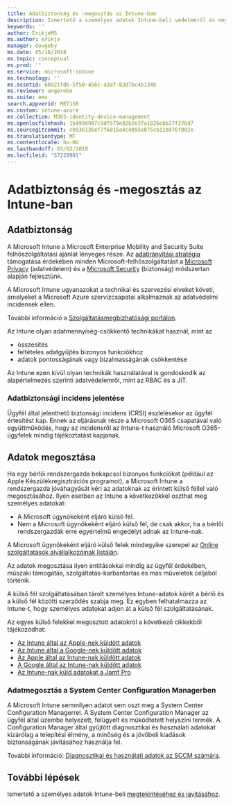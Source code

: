 ```yaml
---
title: Adatbiztonság és -megosztás az Intune-ban
description: Ismertető a személyes adatok Intune-beli védelméről és megosztásáról.
keywords: ''
author: ErikjeMS
ms.author: erikje
manager: dougeby
ms.date: 05/18/2018
ms.topic: conceptual
ms.prod: ''
ms.service: microsoft-intune
ms.technology: ''
ms.assetid: 68921fd6-5f50-456c-a3af-83d7bc4b134b
ms.reviewer: angerobe
ms.suite: ems
search.appverid: MET150
ms.custom: intune-azure
ms.collection: M365-identity-device-management
ms.openlocfilehash: 1b499d987c9df579e82b2e37a1826c6b27f276d7
ms.sourcegitcommit: cb93613bef7f6015a4c4095e875cb12dd76f002e
ms.translationtype: MT
ms.contentlocale: hu-HU
ms.lasthandoff: 03/02/2019
ms.locfileid: "57228901"
---
```

# <a name="data-security-and-sharing-in-intune"></a>Adatbiztonság és -megosztás az Intune-ban


## <a name="data-security"></a>Adatbiztonság

A Microsoft Intune a Microsoft Enterprise Mobility and Security Suite felhőszolgáltatási ajánlat lényeges része. Az [adatirányítási stratégia](https://www.microsoft.com/en-us/TrustCenter/Security/default.aspx) támogatása érdekében minden Microsoft-felhőszolgáltatást a [Microsoft Privacy](https://www.microsoft.com/en-us/trustcenter/privacy) (adatvédelem) és a [Microsoft Security](https://www.microsoft.com/en-us/trustcenter/security/) (biztonság) módszertan alapján fejlesztünk.  

A Microsoft Intune ugyanazokat a technikai és szervezési elveket követi, amelyeket a Microsoft Azure szervizcsapatai alkalmaznak az adatvédelmi incidensek ellen.

További információ a [Szolgáltatásmegbízhatósági portálon](https://www.microsoft.com/en-us/TrustCenter/stp).

Az Intune olyan adatmennyiség-csökkentő technikákat használ, mint az

- összesítés
- feltételes adatgyűjtés bizonyos funkciókhoz
- adatok pontosságának vagy bizalmasságának csökkentése

Az Intune ezen kívül olyan technikák használatával is gondoskodik az alapértelmezés szerinti adatvédelemről, mint az RBAC és a JiT. 

### <a name="data-breach-reporting"></a>Adatbiztonsági incidens jelentése

Ügyfél által jelenthető biztonsági incidens (CRSI) észlelésekor az ügyfél értesítést kap. Ennek az eljárásnak része a Microsoft O365 csapatával való együttműködés, hogy az incidensről az Intune-t használó Microsoft O365-ügyfelek mindig tájékoztatást kapjanak.

## <a name="data-sharing"></a>Adatok megosztása

Ha egy bérlői rendszergazda bekapcsol bizonyos funkciókat (például az Apple Készülékregisztrációs programot), a Microsoft Intune a rendszergazda jóváhagyását kéri az adatoknak az érintett külső féllel való megosztásához. Ilyen esetben az Intune a következőkkel oszthat meg személyes adatokat:

- A Microsoft ügynökeként eljáró külső fél.
- Nem a Microsoft ügynökeként eljáró külső fél, de csak akkor, ha a bérlői rendszergazdák erre egyértelmű engedélyt adnak az Intune-nak.

A Microsoft ügynökeként eljáró külső felek mindegyike szerepel az [Online szolgáltatások alvállalkozóinak listáján](https://aka.ms/Online_Serv_Subcontractor_List).

Az adatok megosztása ilyen entitásokkal mindig az ügyfél érdekében, műszaki támogatás, szolgáltatás-karbantartás és más műveletek céljából történik.

A külső fél szolgáltatásában tárolt személyes Intune-adatok körét a bérlő és a külső fél közötti szerződés szabja meg. Ez egyben felhatalmazza az Intune-t, hogy személyes adatokat adjon át a külső fél szolgáltatásának.  

Az egyes külső felekkel megosztott adatokról a következő cikkekből tájékozódhat:
- [Az Intune által az Apple-nek küldött adatok](data-intune-sends-to-apple.md)
- [Az Intune által a Google-nek küldött adatok](data-intune-sends-to-google.md)
- [Az Apple által az Intune-nak küldött adatok](data-apple-sends-to-intune.md)
- [A Google által az Intune-nak küldött adatok](data-google-sends-to-intune.md)
- [Az Intune-nak küld adatokat a Jamf Pro](data-jamf-sends-to-intune.md)

### <a name="system-center-configuration-manager-data-sharing"></a>Adatmegosztás a System Center Configuration Managerben

A Microsoft Intune semmilyen adatot sem oszt meg a System Center Configuration Managerrel. A System Center Configuration Manager az ügyfél által üzembe helyezett, felügyelt és működtetett helyszíni termék. A Configuration Manager által gyűjtött diagnosztikai és használati adatokat kizárólag a telepítési élmény, a minőség és a jövőbeli kiadások biztonságának javításához használja fel.

További információ: [Diagnosztikai és használati adatok az SCCM számára](https://docs.microsoft.com/sccm/core/plan-design/diagnostics/diagnostics-and-usage-data.md). 


## <a name="next-steps"></a>További lépések

Ismertető a személyes adatok Intune-beli [megtekintéséhez és javításához](privacy-data-view-correct.md).
